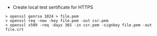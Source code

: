 * Create local test sertificate for HTTPS

```
> openssl genrsa 1024 > file.pem
> openssl req -new -key file.pem -out csr.pem
> openssl x509 -req -days 365 -in csr.pem -signkey file.pem -out file.crt
```
